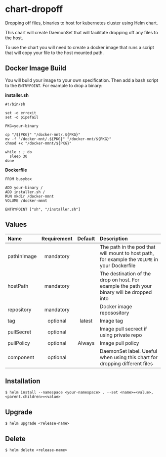 chart-dropoff
===
Dropping off files, binaries to host for kubernetes cluster using Helm chart.

This chart will create DaemonSet that will facilitate dropping off any files to the host.

To use the chart you will need to create a docker image that runs a script that will copy your file to the host mounted path. 

Docker Image Build
---
You will build your image to your own specification. Then add a bash script to the `ENTRYPOINT`. For example to drop a binary:

**installer.sh**

    #!/bin/sh

    set -o errexit
    set -o pipefail

    PKG=your-binary

    cp "/${PKG}" "/docker-mnt/.${PKG}"
    mv -f "/docker-mnt/.${PKG}" "/docker-mnt/${PKG}"
    chmod +x "/docker-mmnt/${PKG}"

    while : ; do
      sleep 30
    done

**Dockerfile**

    FROM busybox

    ADD your-binary /
    ADD installer.sh /
    RUN mkdir /docker-mmnt
    VOLUME /docker-mmnt

    ENTRYPOINT ["sh", "/installer.sh"]

Values 
---

|         Name        |    Requirement    |        Default       |                 Description             |
|:--------------------|:-----------------:|:--------------------:|:----------------------------------------|
| pathInImage | mandatory |    | The path in the pod that will mount to host path, for example the `VOLUME` in your Dockerfile |
| hostPath | mandatory |    | The destination of the drop on host. For example the path your binary will be dropped into |
| repository | mandatory |  | Docker image reposository |
| tag | optional | latest  | Image tag |
| pullSecret | optional |  | Image pull secrect if using private repo |
| pullPolicy | optional | Always  | Image pull policy |
| component | optional |  | DaemonSet label. Useful when using this chart for dropping different files |


Installation
---
    
    $ helm install --namespace <your-namespace> . --set <name>=<value>,<parent.children>=<value>

Upgrade
---
    
    $ helm upgrade <release-name>

Delete
---

    $ helm delete <release-name>

